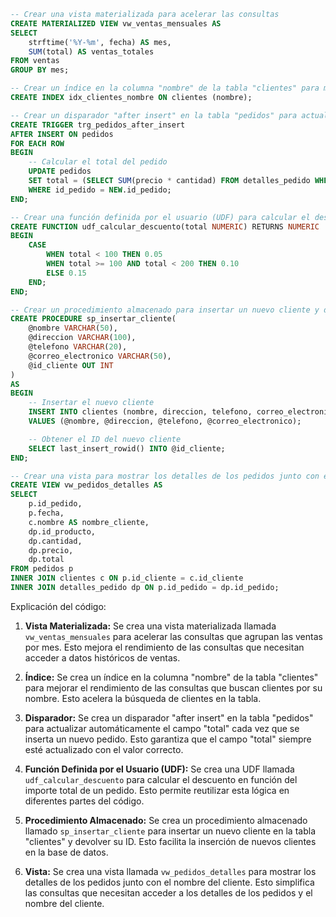 ```sql
-- Crear una vista materializada para acelerar las consultas
CREATE MATERIALIZED VIEW vw_ventas_mensuales AS
SELECT
    strftime('%Y-%m', fecha) AS mes,
    SUM(total) AS ventas_totales
FROM ventas
GROUP BY mes;

-- Crear un índice en la columna "nombre" de la tabla "clientes" para mejorar el rendimiento de las consultas
CREATE INDEX idx_clientes_nombre ON clientes (nombre);

-- Crear un disparador "after insert" en la tabla "pedidos" para actualizar automáticamente el campo "total"
CREATE TRIGGER trg_pedidos_after_insert
AFTER INSERT ON pedidos
FOR EACH ROW
BEGIN
    -- Calcular el total del pedido
    UPDATE pedidos
    SET total = (SELECT SUM(precio * cantidad) FROM detalles_pedido WHERE id_pedido = NEW.id_pedido)
    WHERE id_pedido = NEW.id_pedido;
END;

-- Crear una función definida por el usuario (UDF) para calcular el descuento en función del importe total
CREATE FUNCTION udf_calcular_descuento(total NUMERIC) RETURNS NUMERIC
BEGIN
    CASE
        WHEN total < 100 THEN 0.05
        WHEN total >= 100 AND total < 200 THEN 0.10
        ELSE 0.15
    END;
END;

-- Crear un procedimiento almacenado para insertar un nuevo cliente y devolver su ID
CREATE PROCEDURE sp_insertar_cliente(
    @nombre VARCHAR(50),
    @direccion VARCHAR(100),
    @telefono VARCHAR(20),
    @correo_electronico VARCHAR(50),
    @id_cliente OUT INT
)
AS
BEGIN
    -- Insertar el nuevo cliente
    INSERT INTO clientes (nombre, direccion, telefono, correo_electronico)
    VALUES (@nombre, @direccion, @telefono, @correo_electronico);

    -- Obtener el ID del nuevo cliente
    SELECT last_insert_rowid() INTO @id_cliente;
END;

-- Crear una vista para mostrar los detalles de los pedidos junto con el nombre del cliente
CREATE VIEW vw_pedidos_detalles AS
SELECT
    p.id_pedido,
    p.fecha,
    c.nombre AS nombre_cliente,
    dp.id_producto,
    dp.cantidad,
    dp.precio,
    dp.total
FROM pedidos p
INNER JOIN clientes c ON p.id_cliente = c.id_cliente
INNER JOIN detalles_pedido dp ON p.id_pedido = dp.id_pedido;
```

Explicación del código:

1. **Vista Materializada:** Se crea una vista materializada llamada `vw_ventas_mensuales` para acelerar las consultas que agrupan las ventas por mes. Esto mejora el rendimiento de las consultas que necesitan acceder a datos históricos de ventas.

2. **Índice:** Se crea un índice en la columna "nombre" de la tabla "clientes" para mejorar el rendimiento de las consultas que buscan clientes por su nombre. Esto acelera la búsqueda de clientes en la tabla.

3. **Disparador:** Se crea un disparador "after insert" en la tabla "pedidos" para actualizar automáticamente el campo "total" cada vez que se inserta un nuevo pedido. Esto garantiza que el campo "total" siempre esté actualizado con el valor correcto.

4. **Función Definida por el Usuario (UDF):** Se crea una UDF llamada `udf_calcular_descuento` para calcular el descuento en función del importe total de un pedido. Esto permite reutilizar esta lógica en diferentes partes del código.

5. **Procedimiento Almacenado:** Se crea un procedimiento almacenado llamado `sp_insertar_cliente` para insertar un nuevo cliente en la tabla "clientes" y devolver su ID. Esto facilita la inserción de nuevos clientes en la base de datos.

6. **Vista:** Se crea una vista llamada `vw_pedidos_detalles` para mostrar los detalles de los pedidos junto con el nombre del cliente. Esto simplifica las consultas que necesitan acceder a los detalles de los pedidos y el nombre del cliente.